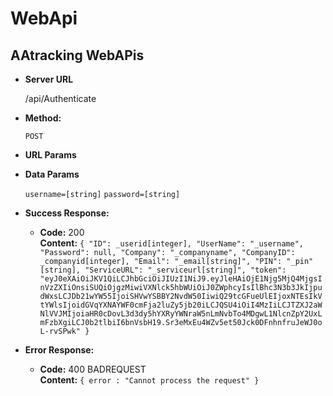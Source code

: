 # WebApi
**AAtracking WebAPis**
----

* **Server URL**

  /api/Authenticate

* **Method:**
  
  `POST`
*  **URL Params**

* **Data Params**

   `username=[string]`
   `password=[string]`

* **Success Response:**
  
  * **Code:** 200 <br />
    **Content:** `{
    "ID": _userid[integer],
    "UserName": "_username",
    "Password": null,
    "Company": "_companyname",
    "CompanyID": _companyid[integer],
    "Email": "_email[string]",
    "PIN": "_pin"[string],
    "ServiceURL": "_serviceurl[string]",
    "token": "eyJ0eXAiOiJKV1QiLCJhbGciOiJIUzI1NiJ9.eyJleHAiOjE1Njg5MjQ4MjgsInVzZXIiOnsiSUQiOjgzMiwiVXNlck5hbWUiOiJ0ZWphcyIsIlBhc3N3b3JkIjpudWxsLCJDb21wYW55IjoiSHVwYSBBY2NvdW50IiwiQ29tcGFueUlEIjoxNTEsIkVtYWlsIjoidGVqYXNAYWF0cmFja2luZy5jb20iLCJQSU4iOiI4MzIiLCJTZXJ2aWNlVVJMIjoiaHR0cDovL3d3dy5hYXRyYWNraW5nLmNvbTo4MDgwL1NlcnZpY2UxLmFzbXgiLCJ0b2tlbiI6bnVsbH19.Sr3eMxEu4WZv5et50Jck0DFnhnfruJeWJ0oL-rvSPwk"
}`
 
* **Error Response:**

  * **Code:** 400 BADREQUEST <br />
    **Content:** `{ error : "Cannot process the request" }`
